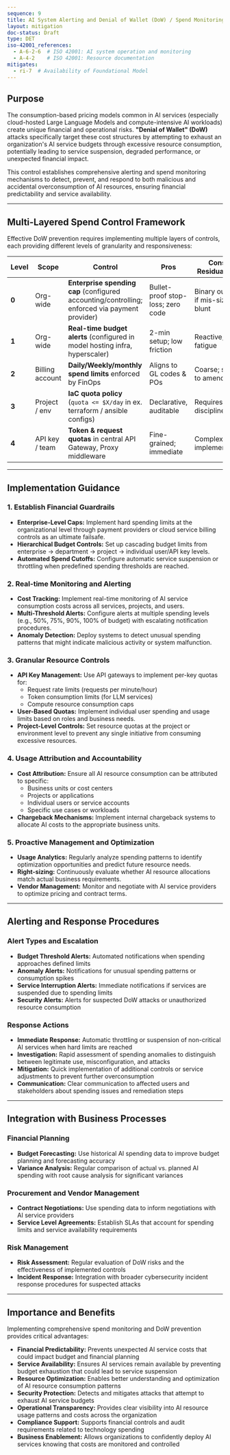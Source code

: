```yaml
---
sequence: 9
title: AI System Alerting and Denial of Wallet (DoW) / Spend Monitoring
layout: mitigation
doc-status: Draft
type: DET
iso-42001_references:
  - A-6-2-6  # ISO 42001: AI system operation and monitoring
  - A-4-2    # ISO 42001: Resource documentation
mitigates:
  - ri-7  # Availability of Foundational Model
---
```


## Purpose

The consumption-based pricing models common in AI services (especially cloud-hosted Large Language Models and compute-intensive AI workloads) create unique financial and operational risks. **"Denial of Wallet" (DoW)** attacks specifically target these cost structures by attempting to exhaust an organization's AI service budgets through excessive resource consumption, potentially leading to service suspension, degraded performance, or unexpected financial impact.

This control establishes comprehensive alerting and spend monitoring mechanisms to detect, prevent, and respond to both malicious and accidental overconsumption of AI resources, ensuring financial predictability and service availability.

---
## Multi-Layered Spend Control Framework

Effective DoW prevention requires implementing multiple layers of controls, each providing different levels of granularity and responsiveness:

| **Level** | **Scope**       | **Control**                                                                                                                | **Pros**                                | **Cons / Residual Risk**          |
| --------- | --------------- | -------------------------------------------------------------------------------------------------------------------------- | --------------------------------------- | --------------------------------- |
| **0**     | Org-wide        | **Enterprise spending cap** (configured accounting/controlling; enforced via payment provider)                             | Bullet-proof stop-loss; zero code       | Binary outage if mis-sized; blunt |
| **1**     | Org-wide        | **Real-time budget alerts** (configured in model hosting infra, hyperscaler)                                               | 2-min setup; low friction               | Reactive; alert fatigue           |
| **2**     | Billing account | **Daily/Weekly/monthly spend limits** enforced by FinOps                                                                   | Aligns to GL codes & POs                | Coarse; slow to amend             |
| **3**     | Project / env   | **IaC quota policy** (`quota <= $X/day` in ex. terraform / ansible configs)                                                | Declarative, auditable                  | Requires IaC discipline           |
| **4**     | API key / team  | **Token & request quotas** in central API Gateway, Proxy middleware                                                        | Fine-grained; immediate                  | Complex implementation             |

---
## Implementation Guidance

### 1. Establish Financial Guardrails
* **Enterprise-Level Caps:** Implement hard spending limits at the organizational level through payment providers or cloud service billing controls as an ultimate failsafe.
* **Hierarchical Budget Controls:** Set up cascading budget limits from enterprise → department → project → individual user/API key levels.
* **Automated Spend Cutoffs:** Configure automatic service suspension or throttling when predefined spending thresholds are reached.

### 2. Real-time Monitoring and Alerting
* **Cost Tracking:** Implement real-time monitoring of AI service consumption costs across all services, projects, and users.
* **Multi-Threshold Alerts:** Configure alerts at multiple spending levels (e.g., 50%, 75%, 90%, 100% of budget) with escalating notification procedures.
* **Anomaly Detection:** Deploy systems to detect unusual spending patterns that might indicate malicious activity or system malfunction.

### 3. Granular Resource Controls
* **API Key Management:** Use API gateways to implement per-key quotas for:
    * Request rate limits (requests per minute/hour)
    * Token consumption limits (for LLM services)
    * Compute resource consumption caps
* **User-Based Quotas:** Implement individual user spending and usage limits based on roles and business needs.
* **Project-Level Controls:** Set resource quotas at the project or environment level to prevent any single initiative from consuming excessive resources.

### 4. Usage Attribution and Accountability
* **Cost Attribution:** Ensure all AI resource consumption can be attributed to specific:
    * Business units or cost centers
    * Projects or applications
    * Individual users or service accounts
    * Specific use cases or workloads
* **Chargeback Mechanisms:** Implement internal chargeback systems to allocate AI costs to the appropriate business units.

### 5. Proactive Management and Optimization
* **Usage Analytics:** Regularly analyze spending patterns to identify optimization opportunities and predict future resource needs.
* **Right-sizing:** Continuously evaluate whether AI resource allocations match actual business requirements.
* **Vendor Management:** Monitor and negotiate with AI service providers to optimize pricing and contract terms.

---
## Alerting and Response Procedures

### Alert Types and Escalation
* **Budget Threshold Alerts:** Automated notifications when spending approaches defined limits
* **Anomaly Alerts:** Notifications for unusual spending patterns or consumption spikes
* **Service Interruption Alerts:** Immediate notifications if services are suspended due to spending limits
* **Security Alerts:** Alerts for suspected DoW attacks or unauthorized resource consumption

### Response Actions
* **Immediate Response:** Automatic throttling or suspension of non-critical AI services when hard limits are reached
* **Investigation:** Rapid assessment of spending anomalies to distinguish between legitimate use, misconfiguration, and attacks
* **Mitigation:** Quick implementation of additional controls or service adjustments to prevent further overconsumption
* **Communication:** Clear communication to affected users and stakeholders about spending issues and remediation steps

---
## Integration with Business Processes

### Financial Planning
* **Budget Forecasting:** Use historical AI spending data to improve budget planning and forecasting accuracy
* **Variance Analysis:** Regular comparison of actual vs. planned AI spending with root cause analysis for significant variances

### Procurement and Vendor Management
* **Contract Negotiations:** Use spending data to inform negotiations with AI service providers
* **Service Level Agreements:** Establish SLAs that account for spending limits and service availability requirements

### Risk Management
* **Risk Assessment:** Regular evaluation of DoW risks and the effectiveness of implemented controls
* **Incident Response:** Integration with broader cybersecurity incident response procedures for suspected attacks

---
## Importance and Benefits

Implementing comprehensive spend monitoring and DoW prevention provides critical advantages:

* **Financial Predictability:** Prevents unexpected AI service costs that could impact budget and financial planning
* **Service Availability:** Ensures AI services remain available by preventing budget exhaustion that could lead to service suspension
* **Resource Optimization:** Enables better understanding and optimization of AI resource consumption patterns
* **Security Protection:** Detects and mitigates attacks that attempt to exhaust AI service budgets
* **Operational Transparency:** Provides clear visibility into AI resource usage patterns and costs across the organization
* **Compliance Support:** Supports financial controls and audit requirements related to technology spending
* **Business Enablement:** Allows organizations to confidently deploy AI services knowing that costs are monitored and controlled
